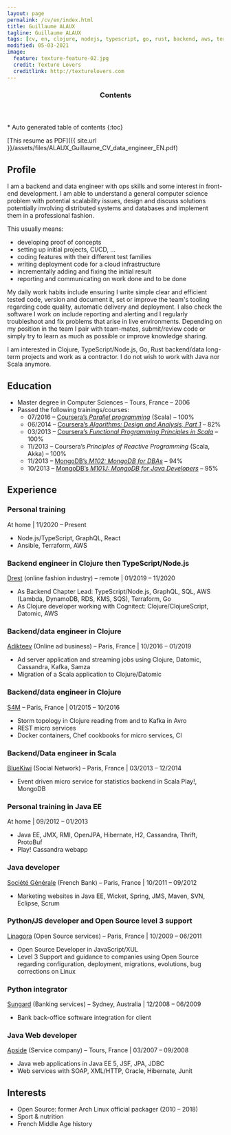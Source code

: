 ```yaml
---
layout: page
permalink: /cv/en/index.html
title: Guillaume ALAUX
tagline: Guillaume ALAUX
tags: [cv, en, clojure, nodejs, typescript, go, rust, backend, aws, terraform, ansible]
modified: 05-03-2021
image:
  feature: texture-feature-02.jpg
  credit: Texture Lovers
  creditlink: http://texturelovers.com
---
```


<section id="table-of-contents" class="toc">
  <header>
    <h3 >Contents</h3>
  </header>
<div id="drawer" markdown="1">
*  Auto generated table of contents
{:toc}
</div>
</section><!-- /#table-of-contents -->

[This resume as PDF]({{ site.url }}/assets/files/ALAUX_Guillaume_CV_data_engineer_EN.pdf)

## Profile

I am a backend and data engineer with ops skills and some interest in front-end
development. I am able to understand a general computer science problem with
potential scalability issues, design and discuss solutions potentially
involving distributed systems and databases and implement them in a
professional fashion.

This usually means:

- developing proof of concepts
- setting up initial projects, CI/CD, …
- coding features with their different test families
- writing deployment code for a cloud infrastructure
- incrementally adding and fixing the initial result
- reporting and communicating on work done and to be done

My daily work habits include ensuring I write simple clear and efficient tested
code, version and document it, set or improve the team's tooling regarding code
quality, automatic delivery and deployment. I also check the software I work on
include reporting and alerting and I regularly troubleshoot and fix problems
that arise in live environments. Depending on my position in the team I pair
with team-mates, submit/review code or simply try to learn as much as possible
or improve knowledge sharing.

I am interested in Clojure, TypeScript/Node.js, Go, Rust backend/data long-
term projects and work as a contractor. I do not wish to work with Java nor
Scala anymore.

## Education

- Master degree in Computer Sciences – Tours, France – 2006
- Passed the following trainings/courses:
  - 07/2016 – [Coursera’s *Parallel programming*](https://www.coursera.org/learn/parprog1) (Scala) – 100%
  - 06/2014 – [Coursera’s *Algorithms: Design and Analysis, Part 1*](https://www.coursera.org/learn/algorithm-design-analysis) – 82%
  - 03/2013 – [Coursera’s *Functional Programming Principles in Scala*](https://www.coursera.org/learn/progfun1) – 100%
  - 11/2013 – Coursera’s *Principles of Reactive Programming* (Scala, Akka) – 100%
  - 11/2013 – [MongoDB’s *M102: MongoDB for DBAs*](https://university.mongodb.com/courses/M102/about) – 94%
  - 10/2013 – [MongoDB’s *M101J: MongoDB for Java Developers*](https://university.mongodb.com/courses/M101J/about) – 95%

## Experience

### Personal training

At home \| 11/2020 – Present

- Node.js/TypeScript, GraphQL, React
- Ansible, Terraform, AWS

### Backend engineer in Clojure then TypeScript/Node.js

[Drest](https://drest.com/) (online fashion industry) – remote \| 01/2019 – 11/2020

- As Backend Chapter Lead: TypeScript/Node.js, GraphQL, SQL, AWS (Lambda,
  DynamoDB, RDS, KMS, SQS), Terraform, Go
- As Clojure developer working with Cognitect: Clojure/ClojureScript, Datomic,
  AWS

### Backend/data engineer in Clojure

[Adikteev](https://www.adikteev.com/) (Online ad business) – Paris, France \| 10/2016 – 01/2019

- Ad server application and streaming jobs using Clojure, Datomic, Cassandra, Kafka, Samza
- Migration of a Scala application to Clojure/Datomic

### Backend/data engineer in Clojure

[S4M](https://www.s4m.io/) – Paris, France \| 01/2015 – 10/2016

- Storm topology in Clojure reading from and to Kafka in Avro
- REST micro services
- Docker containers, Chef cookbooks for micro services, CI

### Backend/Data engineer in Scala

[BlueKiwi](https://www.crunchbase.com/organization/bluekiwi) (Social Network) – Paris, France \| 03/2013 – 12/2014

- Event driven micro service for statistics backend in Scala Play!, MongoDB

### Personal training in Java EE

At home \| 09/2012 – 01/2013

- Java EE, JMX, RMI, OpenJPA, Hibernate, H2, Cassandra, Thrift, ProtoBuf
- Play! Cassandra webapp

### Java developer

[Société Générale](https://societegenerale.fr/) (French Bank) – Paris, France \| 10/2011 – 09/2012

- Marketing websites in Java EE, Wicket, Spring, JMS, Maven, SVN, Eclipse, Scrum

### Python/JS developer and Open Source level 3 support

[Linagora](https://linagora.com/) (Open Source services) – Paris, France \| 10/2009 – 06/2011

- Open Source Developer in JavaScript/XUL
- Level 3 Support and guidance to companies using Open Source regarding configuration, deployment, migrations, evolutions, bug corrections on Linux

### Python integrator

[Sungard](https://en.wikipedia.org/wiki/SunGard) (Banking services) – Sydney, Australia \| 12/2008 – 06/2009

- Bank back-office software integration for client

### Java Web developer

[Apside](https://apside.com/) (Service company) – Tours, France \| 03/2007 – 09/2008

- Java web applications in Java EE 5, JSF, JPA, JDBC
- Web services with SOAP, XML/HTTP, Oracle, Hibernate, Junit

## Interests

- Open Source: former Arch Linux official packager (2010 – 2018)
- Sport & nutrition
- French Middle Age history
